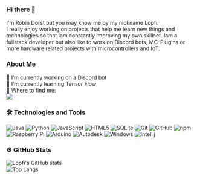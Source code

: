 ### Hi there 👋
I'm Robin Dorst but you may know me by my nickname Lopfi.  
I  really enjoy working on projects that help me learn new things and technologies so that Iam constantly improving my own skillset. Iam a fullstack developer but also like to work on Discord bots, MC-Plugins or more hardware related projects with microcontrollers and IoT.

### About Me

🔭 I’m currently working on a Discord bot  
🌱 I’m currently learning Tensor Flow  
🎯 Where to find me:  
<a href="https://discordapp.com/users/304221361851596802"><img src="https://img.shields.io/badge/Lopfi%232192-000000?style=flat-square&logo=discord"></a>

   
### 🛠  Technologies and Tools

![Java](https://img.shields.io/badge/-Java-informational?style=flat-square&logo=java&logoColor=white&color=eb2d2f) 
![Python](https://img.shields.io/badge/Python-3776AB?style=flat-square&logo=python&logoColor=white&color=3776AB)
![JavaScript](https://img.shields.io/badge/-JavaScript-informational?style=flat-square&logo=javascript&logoColor=white&color=f2d53c)
![HTML5](https://img.shields.io/badge/-HTML5-E34F26?style=flat-square&logo=html5&logoColor=white)
![SQLite](https://img.shields.io/badge/SQLite-003B57?style=flat-square&logo=sqlite&logoColor=white&color=003B57)
![Git](https://img.shields.io/badge/-Git-black?style=flat-square&logo=git)
![GitHub](https://img.shields.io/badge/-GitHub-181717?style=flat-square&logo=github)
![npm](https://img.shields.io/badge/-npm-informational?style=flat-square&logo=npm&logoColor=white&color=000000)
![Raspberry Pi](https://img.shields.io/badge/-Raspberry%20Pi-C51A4A?style=flat-square&logo=Raspberry-Pi)
![Arduino](https://img.shields.io/badge/Arduino-00979D?style=flat-square&logo=Arduino&logoColor=white&color=00979D)
![Autodesk](https://img.shields.io/badge/Autodesk-0696D7?style=flat-square&logo=Autodesk&logoColor=white&color=0696D7)
![Windows](https://img.shields.io/badge/-Windows-informational?style=flat-square&logo=windows&logoColor=white&color=00a8e8)
![Intellij](https://img.shields.io/badge/IntelliJ-000000?style=flat-square&logo=intellij-idea&logoColor=white&color=000000)





### ⚙️ GitHub Stats
![Lopfi's GitHub stats](https://github-readme-stats.vercel.app/api?username=Lopfi&show_icons=true&theme=tokyonight)  
![Top Langs](https://github-readme-stats.vercel.app/api/top-langs/?username=Lopfi&layout=compact&theme=tokyonight)  

<!--
**Lopfi/Lopfi** is a ✨ _special_ ✨ repository because its `README.md` (this file) appears on your GitHub profile.

Here are some ideas to get you started:

- 👯 I’m looking to collaborate on ...
- 🤔 I’m looking for help with ...
- 💬 Ask me about ...
- 📫 How to reach me: ...
- 😄 Pronouns: ...
- ⚡ Fun fact: ...
-->
